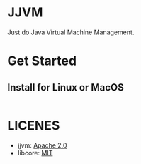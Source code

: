 # JJVM

Just do Java Virtual Machine Management.

# Get Started

## Install for Linux or MacOS

```shell

```

# LICENES

- jjvm: [Apache 2.0](https://www.apache.org/licenses/LICENSE-2.0.txt)
- libcore: [MIT](https://choosealicense.com/licenses/mit/)

